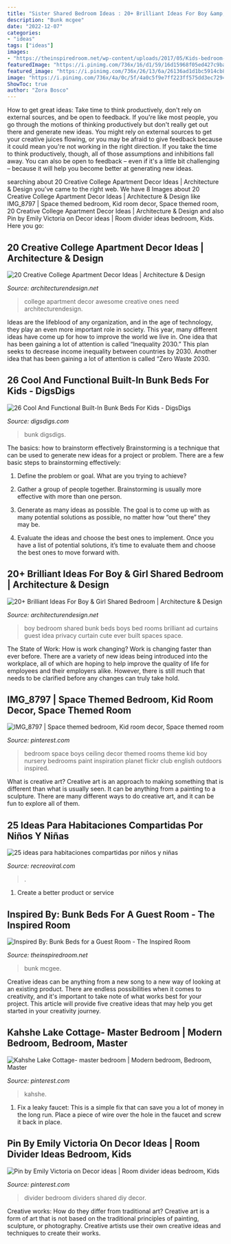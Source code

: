 ```yaml
---
title: "Sister Shared Bedroom Ideas : 20+ Brilliant Ideas For Boy &amp; Girl Shared Bedroom"
description: "Bunk mcgee"
date: "2022-12-07"
categories:
- "ideas"
tags: ["ideas"]
images:
- "https://theinspiredroom.net/wp-content/uploads/2017/05/Kids-bedroom-with-built-in-bunk-beds-studio-mcgee-1.jpg"
featuredImage: "https://i.pinimg.com/736x/16/d1/59/16d15968f05ed427c9ba9978d92abae9.jpg"
featured_image: "https://i.pinimg.com/736x/26/13/6a/26136ad1d1bc5914cb843ae72ae0a5a3.jpg"
image: "https://i.pinimg.com/736x/4a/0c/5f/4a0c5f9e7ff223ff575dd3ec729438e1.jpg"
ShowToc: true
author: "Zora Bosco"
---
```



How to get great ideas: Take time to think productively, don't rely on external sources, and be open to feedback.
If you're like most people, you go through the motions of thinking productively but don't really get out there and generate new ideas. You might rely on external sources to get your creative juices flowing, or you may be afraid to give feedback because it could mean you're not working in the right direction. If you take the time to think productively, though, all of those assumptions and inhibitions fall away. You can also be open to feedback – even if it's a little bit challenging – because it will help you become better at generating new ideas.

	

		
searching about 20 Creative College Apartment Decor Ideas | Architecture &amp; Design you've came to the right web. We have 8 Images about 20 Creative College Apartment Decor Ideas | Architecture &amp; Design like IMG_8797 | Space themed bedroom, Kid room decor, Space themed room, 20 Creative College Apartment Decor Ideas | Architecture &amp; Design and also Pin by Emily Victoria on Decor ideas | Room divider ideas bedroom, Kids. Here you go:
		
    
## 20 Creative College Apartment Decor Ideas | Architecture &amp; Design

<img loading=lazy src="https://cdn.architecturendesign.net/wp-content/uploads/2014/09/21388.jpg" onerror="this.onerror=null;this.src='https://tse4.mm.bing.net/th?id=OIP.izdLdYOjb4CiFZcCOG1U3wHaJ4&amp;pid=15.1';" alt="20 Creative College Apartment Decor Ideas | Architecture &amp; Design">

_Source: architecturendesign.net_

>college apartment decor awesome creative ones need architecturendesign. 

	

Ideas are the lifeblood of any organization, and in the age of technology, they play an even more important role in society. This year, many different ideas have come up for how to improve the world we live in. One idea that has been gaining a lot of attention is called “Inequality 2030.” This plan seeks to decrease income inequality between countries by 2030. Another idea that has been gaining a lot of attention is called “Zero Waste 2030.

    
## 26 Cool And Functional Built-In Bunk Beds For Kids - DigsDigs

<img loading=lazy src="https://www.digsdigs.com/photos/cool-and-functional-built-in-bunk-beds-for-kids-10.jpg" onerror="this.onerror=null;this.src='https://tse1.mm.bing.net/th?id=OIP.IG1BqXEPlIXYCSxZeexWMAHaJ4&amp;pid=15.1';" alt="26 Cool And Functional Built-In Bunk Beds For Kids - DigsDigs">

_Source: digsdigs.com_

>bunk digsdigs. 

	

The basics: how to brainstorm effectively
Brainstorming is a technique that can be used to generate new ideas for a project or problem. There are a few basic steps to brainstorming effectively:
1. Define the problem or goal. What are you trying to achieve?

2. Gather a group of people together. Brainstorming is usually more effective with more than one person.

3. Generate as many ideas as possible. The goal is to come up with as many potential solutions as possible, no matter how “out there” they may be.

4. Evaluate the ideas and choose the best ones to implement. Once you have a list of potential solutions, it’s time to evaluate them and choose the best ones to move forward with.

    
## 20+ Brilliant Ideas For Boy &amp; Girl Shared Bedroom | Architecture &amp; Design

<img loading=lazy src="http://cdn.architecturendesign.net/wp-content/uploads/2015/05/AD-Shared-Bedroom-Boy-Girl-11.jpg" onerror="this.onerror=null;this.src='https://tse4.mm.bing.net/th?id=OIP.M9NgNSClFaWhnGIqWUev_AHaJ4&amp;pid=15.1';" alt="20+ Brilliant Ideas For Boy &amp; Girl Shared Bedroom | Architecture &amp; Design">

_Source: architecturendesign.net_

>boy bedroom shared bunk beds boys bed rooms brilliant ad curtains guest idea privacy curtain cute ever built spaces space. 

	

The State of Work: How is work changing?
Work is changing faster than ever before. There are a variety of new ideas being introduced into the workplace, all of which are hoping to help improve the quality of life for employees and their employers alike. However, there is still much that needs to be clarified before any changes can truly take hold.

    
## IMG_8797 | Space Themed Bedroom, Kid Room Decor, Space Themed Room

<img loading=lazy src="https://i.pinimg.com/736x/4a/0c/5f/4a0c5f9e7ff223ff575dd3ec729438e1.jpg" onerror="this.onerror=null;this.src='https://tse3.mm.bing.net/th?id=OIP.truXkdSfMkXrhcyyjWppXAHaLG&amp;pid=15.1';" alt="IMG_8797 | Space themed bedroom, Kid room decor, Space themed room">

_Source: pinterest.com_

>bedroom space boys ceiling decor themed rooms theme kid boy nursery bedrooms paint inspiration planet flickr club english outdoors inspired. 

	

What is creative art?
Creative art is an approach to making something that is different than what is usually seen. It can be anything from a painting to a sculpture. There are many different ways to do creative art, and it can be fun to explore all of them.

    
## 25 Ideas Para Habitaciones Compartidas Por Niños Y Niñas

<img loading=lazy src="http://www.recreoviral.com/wp-content/uploads/2015/10/Creativas-habitaciones-compartidas-por-niños-y-niñas-12.jpg" onerror="this.onerror=null;this.src='https://tse4.mm.bing.net/th?id=OIP.ZueAjsHcfYZvrHd_8oIy4wHaE8&amp;pid=15.1';" alt="25 ideas para habitaciones compartidas por niños y niñas">

_Source: recreoviral.com_

>. 

	

1. Create a better product or service 

    
## Inspired By: Bunk Beds For A Guest Room - The Inspired Room

<img loading=lazy src="https://theinspiredroom.net/wp-content/uploads/2017/05/Kids-bedroom-with-built-in-bunk-beds-studio-mcgee-1.jpg" onerror="this.onerror=null;this.src='https://tse3.mm.bing.net/th?id=OIP.WO3yhVYJnBMtsFMZmETmrgHaLK&amp;pid=15.1';" alt="Inspired By: Bunk Beds for a Guest Room - The Inspired Room">

_Source: theinspiredroom.net_

>bunk mcgee. 

	

Creative ideas can be anything from a new song to a new way of looking at an existing product. There are endless possibilities when it comes to creativity, and it's important to take note of what works best for your project. This article will provide five creative ideas that may help you get started in your creativity journey.

    
## Kahshe Lake Cottage- Master Bedroom | Modern Bedroom, Bedroom, Master

<img loading=lazy src="https://i.pinimg.com/736x/16/d1/59/16d15968f05ed427c9ba9978d92abae9.jpg" onerror="this.onerror=null;this.src='https://tse3.mm.bing.net/th?id=OIP.43qe50e53sGVM1lsBxDFhgHaLI&amp;pid=15.1';" alt="Kahshe Lake Cottage- master bedroom | Modern bedroom, Bedroom, Master">

_Source: pinterest.com_

>kahshe. 

	

1. Fix a leaky faucet: This is a simple fix that can save you a lot of money in the long run. Place a piece of wire over the hole in the faucet and screw it back in place.

    
## Pin By Emily Victoria On Decor Ideas | Room Divider Ideas Bedroom, Kids

<img loading=lazy src="https://i.pinimg.com/736x/26/13/6a/26136ad1d1bc5914cb843ae72ae0a5a3.jpg" onerror="this.onerror=null;this.src='https://tse4.mm.bing.net/th?id=OIP.E3c1kZtdlyql_UCgE2Oz1wHaLP&amp;pid=15.1';" alt="Pin by Emily Victoria on Decor ideas | Room divider ideas bedroom, Kids">

_Source: pinterest.com_

>divider bedroom dividers shared diy decor. 

	

Creative works: How do they differ from traditional art?
Creative art is a form of art that is not based on the traditional principles of painting, sculpture, or photography. Creative artists use their own creative ideas and techniques to create their works.

